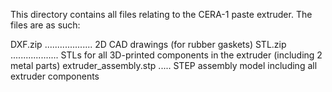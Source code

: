 This directory contains all files relating to the CERA-1 paste extruder. The files are as such:

DXF.zip ................... 2D CAD drawings (for rubber gaskets)
STL.zip ................... STLs for all 3D-printed components in the extruder (including 2 metal parts)
extruder_assembly.stp ..... STEP assembly model including all extruder components
